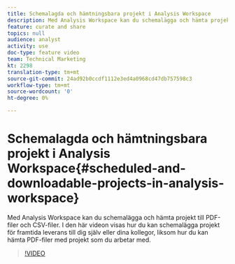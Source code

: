 ```yaml
---
title: Schemalagda och hämtningsbara projekt i Analysis Workspace
description: Med Analysis Workspace kan du schemalägga och hämta projekt till PDF-filer och CSV-filer. I den här videon visas hur du kan schemalägga projekt för framtida leverans till dig själv eller dina kollegor, liksom hur du kan hämta PDF-filer med projekt som du arbetar med.
feature: curate and share
topics: null
audience: analyst
activity: use
doc-type: feature video
team: Technical Marketing
kt: 2298
translation-type: tm+mt
source-git-commit: 24ad92b0ccdf1112e3ed4a0968cd47db757598c3
workflow-type: tm+mt
source-wordcount: '0'
ht-degree: 0%

---
```



# Schemalagda och hämtningsbara projekt i Analysis Workspace{#scheduled-and-downloadable-projects-in-analysis-workspace}

Med Analysis Workspace kan du schemalägga och hämta projekt till PDF-filer och CSV-filer. I den här videon visas hur du kan schemalägga projekt för framtida leverans till dig själv eller dina kollegor, liksom hur du kan hämta PDF-filer med projekt som du arbetar med.

>[!VIDEO](https://video.tv.adobe.com/v/24709/?quality=12)

